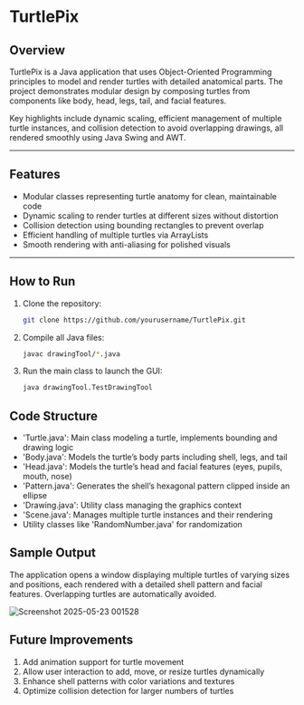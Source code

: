 # TurtlePix

## Overview

TurtlePix is a Java application that uses Object-Oriented Programming principles to model and render turtles with detailed anatomical parts. The project demonstrates modular design by composing turtles from components like body, head, legs, tail, and facial features.

Key highlights include dynamic scaling, efficient management of multiple turtle instances, and collision detection to avoid overlapping drawings, all rendered smoothly using Java Swing and AWT.

---

## Features

- Modular classes representing turtle anatomy for clean, maintainable code  
- Dynamic scaling to render turtles at different sizes without distortion  
- Collision detection using bounding rectangles to prevent overlap  
- Efficient handling of multiple turtles via ArrayLists  
- Smooth rendering with anti-aliasing for polished visuals  

---

## How to Run

1. Clone the repository:  
   ```bash
   git clone https://github.com/yourusername/TurtlePix.git

2. Compile all Java files:
    ```bash 
   javac drawingTool/*.java

4. Run the main class to launch the GUI:
    ```bash  
   java drawingTool.TestDrawingTool


## Code Structure

- 'Turtle.java': Main class modeling a turtle, implements bounding and drawing logic  
- 'Body.java': Models the turtle’s body parts including shell, legs, and tail  
- 'Head.java': Models the turtle’s head and facial features (eyes, pupils, mouth, nose)  
- 'Pattern.java': Generates the shell’s hexagonal pattern clipped inside an ellipse  
- 'Drawing.java': Utility class managing the graphics context  
- 'Scene.java': Manages multiple turtle instances and their rendering  
- Utility classes like 'RandomNumber.java' for randomization  

## Sample Output
  The application opens a window displaying multiple turtles of varying sizes and positions, each rendered with a detailed shell pattern and facial features. Overlapping turtles are automatically avoided.

  ![Screenshot 2025-05-23 001528](https://github.com/user-attachments/assets/287057f4-7ea9-4a73-aad4-e02228f5bd4b)

## Future Improvements

1. Add animation support for turtle movement
2. Allow user interaction to add, move, or resize turtles dynamically
3. Enhance shell patterns with color variations and textures
4. Optimize collision detection for larger numbers of turtles
